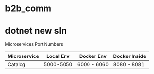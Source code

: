 # b2b_comm

# dotnet new sln

Microservices Port Numbers

| Microservice | Local Env | Docker Env  | Docker Inside |
| ------------ | --------- | ----------- | ------------- |
| Catalog      | 5000-5050 | 6000 - 6060 | 8080 - 8081   |

